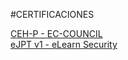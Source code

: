 #CERTIFICACIONES

<a href="https://github.com/Racso20/Review-de-Certificaciones/blob/main/cehp.md">CEH-P - EC-COUNCIL</a><br />
<a href="https://github.com/Racso20/Review-de-Certificaciones/blob/main/ejptv1.md">eJPT v1 - eLearn Security</a><br />
